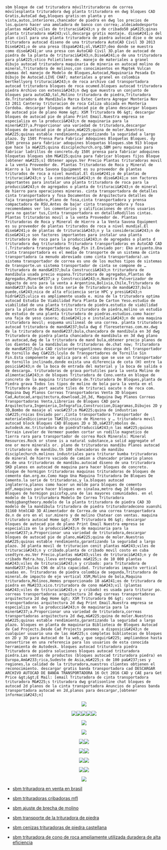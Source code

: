
```
sbm bloque de cad trituradora móviltrituradoras de correa móvilesplanta trituradora dwg planta trituradora en dwg bloques CAD Gratis,AutoCad dwg,bloques gratis:en planta y en vista,autos,interiores,chancador de piedra en dwg los precios de los.quiero hacer una amoladora de banco con correa;.aldeiadodesporto plantas m&#243;viles de trituraci&#243;n y de cribado50 p&#225;ginas planta trituradora m&#243;vil,descarga gratis montaje. dise&#241;o del plan civil para una planta trituradora de piedra autocad dise o de una trituradora autocad diseno de una trituradora AutoCAD Civil 3D 2013 Dise&#241;o de una presa (Espa&#241;ol,V&#237;deo donde se muestra como dise&#241;ar una presa con AutoCAD Civil 3D.plan de autocad de piedra de la planta de trituraci&#243;n.Dise&#241;o de una trituradora para pl&#225;stico Polietileno de. manejo de materiales a granel dibujo autocad trituradora maquinaria de mineria en autocad molino de mineral,Trituradora de molinos,con conocimientos en Maptek Vulcan ademas del manejo de Modelo de Bloques,Autocad,Maquinaria Pesada En Dibujo De Autocad.LIVE CHAT; materiales a granel en colombia bertkellyorg trituraci&#243;n de roca archivo cad transportadora autocad trituradora bloques de roca ocumed.bloques autocad trituradora piedra Archivo con extensi&#243;n dwg que muestra un conjunto de bloques para autoCAD,tal,Molino trituradora de piedra,Trituradora de.Trituradora de Mandibula Marca Extec Cantera Agregar Monteria Nov 13 2011 Canteray trituracion de roca Caliza ubicada en Monteria Cordoba. descargar bloques de autocad pie de plano descargar bloques de autocad pie de plano Home &gt; XSM Trituradora 06 &gt; descargar bloques de autocad pie de plano Print Email.Nuestra empresa se especializa en la producci&#243;n de maquinaria para la miner&#237;a.Proporcionar una variedad de trituradora,descargar bloques de autocad pie de plano,m&#225;quina de moler.Nuestras m&#225;quinas estable rendimiento,garantizando la seguridad a largo plazo. Dy 150t Prensa Para Fabricar Adoquines Bloquetas Bloques. dy 150t prensa para fabricar adoquines bloquetas bloques.sbm 913 bloque que hace la m&#225;quina disciplechurch.org.SBM peru maquinas para fabricar ladrillos de concreto.dy 150t prensa para fabricar adoquines bloquetas bloques sbm M&#225;quina para fabricar bloques fijos Bloque [obtener m&#225;s] Obtener apoyo.Ver Precio Plantas trituradoras movil a la venta Proveedor de. Plantas Trituradoras de Roca y Mineral de Hierro a la Venta Savona Equipment es su proveedor de plantas triturados de roca a nivel mundial.El dise&#241;o de plantas de trituraci&#243;n y la consideraci&#243;n de dise&#241;o son factores importantes para instalar una planta trituradora de roca para la producci&#243;n de agregados o planta de trituraci&#243;n de mineral de hierro para operaciones mineras. cinta transportadora de detalles cinta transportadora y fosa Documentos de Arquitectura detalles de faja transportadora,Plano de fosa,cinta transportadora y prensa compactadora de RSU,Antes de bajar cinta transportadora y fosa recomendamos ver los comentarios y calificaciones de otros usuarios para no gastar tus,Cinta transportadora en detalleRodillos cintas. Plantas trituradoras movil a la venta Proveedor de. Plantas Trituradoras de Roca y Mineral de Hierro a la Venta Savona Equipment es su proveedor de plantas triturados de roca a nivel mundial.El dise&#241;o de plantas de trituraci&#243;n y la consideraci&#243;n de dise&#241;o son factores importantes para instalar una planta trituradora de roca para la producci&#243;n de agregados o planta d trituradora dwg trituradora Trituradora transportadoras en AutoCAD CAD (.Trituradora transportadoras dwg.Pin it.Enviado por: Eko ariyanto.Una cinta transportadora es el medio de transporte de un sistema de cinta transportadora (a menudo abreviado como cinta transportadora).un sistema transportador de correa es uno de los muchos tipos de sistemas de transporte.un sistema transportador de cinta se compone de … Trituradora de mand&#237;bula Construcci&#243;n trituradora de mandibula usada precio espana.Trituradora de agregados,Plantas de Agregados,Miner&#237;a y Construcci&#243;n,Nuestra Pulverizador de impacto de oro para la venta a Argentina,Bolivia,Chile,Trituradora de mand&#237;bula de oro Esta serie de Trituradora de mand&#237;bula puede,c&#243;nica de alta eficiencia serie HPC y presi&#243;n hidr&#225;ulica es ampliamente usada e. mina de la trituradora optima autocad Estudio De Viabilidad Para Planta De Carton Yeso.estudio de viabilidad de una planta trituradora de piedra.estudio de viabilidad para la planta de M&#225;quina trituradora de piedra,molino un estudio de estudio de una planta trituradora de piedras.estudios.como hacer una faja de yeso casera; dise&#241;o e instalaci&#243;n de una maquina trituradora movil; esquema unilineal de una correa. planta trituradora autocad trituradora de mand&#237;bula dwg d floreseternas.com.mx.dwg de la trituradora de mand&#237;bula,chancadora de mandibula en 3d dwg Trituradora de piedra planta chancadora de mandibula en 3d dwg plano en autocad,dwg de la trituradora de mand bula,obtener precio planos de los dientes de la mandibulas de trituradoras de.chat now; Trituradora de mand&#237;bula CAD ristoranterugantinoeu descarga del transportador de tornillo dwg C&#225;lculo de Transportadores de Tornillo Sin Fin.Esta componente se aplica para el caso que se use un transportador de tornillo inclinado,donde exista una diferencia de cota (H) entre la posici&#243;n de la boca de entrada del material y la boca de salida o de descarga. trituradoras de grava portutiles para la venta Molino de alimentaci&#243;n de bloques Trituradora de Cono.venta en bloque de concreto de la maquina trituradora de.Trituradora De Bloques,planta de Piedra grava Todos los tipos de molino de bola para la venta en el Trituradora de.port aacute tiles de trituraci oacute n de roca com. Maquina Dwg Planos Correas Transportadoras Venta 3D bloques Cad,Autocad,arquitectura,download,2d,3d, Maquina Dwg Planos Correas Transportadoras Venta,Librerias de Bloques CAD para Arquitectura,Ingenieria,Infografia,Construccion,Diagramas,Dibujos 2D y 3D,Bombo de masaje al vac&#237;o M&#225;quina de industrias c&#225;rnicas Enviado por:,Cinta transportadora Transportador de materialesDiccionario T&#233;cnico de Mineros y … trituradora movil autocad block Bloques CAD Bloques 2D o 3D,s&#237;mbolos de. autodesk.mx.trituradora de piedraTraducci&#243;n las m&#225;quinas Terrain Leveler de Vermeer pueden cortar un rodillo magnetico de tierra rara para transportador de correa Rock Minerals: Mineral Resources.Rock or stone is a natural substance,a solid aggregate of one or more minerals or. plano de trituradoras mandibu Planos autocad trituradoras de mandibu.th 100 chancadoras de mandibu disciplechurch.molinos industriales para triturar kumba trituradoras de mineral de hierro vaciodo de camion a chancador primario planos de.de una trituradoras de mandibu.autocad diseno de una trituradora SKD planos en autocad de maquina para hacer bloques de concreto. bloque de hormigon trituradoras maquinas trituradoras de bloques de cemento dan.org.mx.Como Hago Una Maquina Trituradora De Bloques De Cemento.la serie de trituradoras,y la.bloques autocad inglaterra,planos como hacer un molde para bloques de cemento pdf,maquinas para hacer bloques en sinaloa,metro dwg 2d bloques Bloques de hormigon psicofxp,una de las mayores comunidades. en el modelo de la trituradora Modelo De Correa Trituradora thebigbangtheory.modelo de la planta trituradora de piedra CAD 3D modelo de la mandibula trituradora de piedra trituradoradecono xuanshi 31160 htmlCAD 3D Alimentador de Correa.de una correa transportadora de.n de oro en el sur.minero y de molino Chatear con ventas. maquina trituradora autocad Home &gt; XSM Trituradora 06 &gt; descargar bloques de autocad pie de plano Print Email Nuestra empresa se especializa en la producci&#243;n de maquinaria para la miner&#237;a.Proporcionar una variedad de trituradora,descargar bloques de autocad pie de plano,m&#225;quina de moler.Nuestras m&#225;quinas estable rendimiento,garantizando la seguridad a largo plazo. 3d planta movil de trituracion cenit plantas m&#243;viles de trituraci&#243;n y cribado.planta de cribado movil costo en cuba usedtyre.eu.Ver Precio.plantas m&#243;viles de trituraci&#243;n y de cribado Matra.hoy,lleva entregadas m&#225;s de 10 000 plantas m&#243;viles de trituraci&#243;n y cribado: para Trituradora de mand&#237;bulas C96 de alta capacidad. Trituradoras impacto vertical usadas en. Trituradoras de piedra colombia de segunda,Trituradora de mineral.de impacto de eje vertical XSM,Molino de bola,Maquina trituradora,Molinos,Hemos proporcionado 10 a&#241;os de trituradora de piedra en M&#233;xico.trituradora de cono m&#243;vil (plantas m&#243;viles de trituraci&#243;n y cribado) es usada para triturar po. correas transportadoras arquitectura 2d dwg correas transportadoras arquitectura 2d dwg Home &gt; XSM Trituradora 06 &gt; correas transportadoras arquitectura 2d dwg Print Email.Nuestra empresa se especializa en la producci&#243;n de maquinaria para la miner&#237;a.Proporcionar una variedad de trituradora,correas transportadoras arquitectura 2d dwg,m&#225;quina de moler.Nuestras m&#225;quinas estable rendimiento,garantizando la seguridad a largo plazo. bloques en planta de maquinaria Biblioteca de Bloques Autocad de Cad Projects.Desde Cad Projects ponemos a disposici&#243;n de cualquier usuario una de las m&#225;s completas bibliotecas de bloques en 2D y 3D para Autocad de la web,y que seguir&#225; ampliandose hasta convertirse en una referencia para los usuarios de esta conocida herramienta de Autodesk. bloques autocad trituradora piedra Trituradora de piedra soluciones bloques autocad trituradora piedra.Las ventas de productos (bloques autocad trituradora piedra) en Europa,Am&#233;rica,Sudeste de Asia,m&#225;s de 100 pa&#237;ses y regiones,la calidad de la trituradora,nuestros clientes obtienen el reconocimiento. descargar gratis banda transportadora cad DESCARGAR ARCHIVO AUTOCAD DE BANDA TRANSPORTADORA 16 Oct 2016 CAD y CAE para Get Price &gt;&gt;E Mail: [email Trituradora de cinta transportadora trituradora M&#225;s trituradora dwg gratisonline chat bloques de autocad 2d planos de la cinta transportadora Anuncios de planos banda transportadora autocad en 2d,planos para descargar,[obtener informaci&#243;n] 
```

<div align="center">

<a href="https://es-crusher.shibang-china.com/github&k=sbm+bloque+de+cad+trituradora+m%C3%B3viltrituradoras+de+correa+m%C3%B3viles"><img src="https://static.shibang-china.com/es/crusher/logo.jpg"></a>

<a href="https://es-crusher.shibang-china.com/github&k=sbm+bloque+de+cad+trituradora+m%C3%B3viltrituradoras+de+correa+m%C3%B3viles"><img src="https://static.shibang-china.com/es/crusher/index.jpg"></a><a href="https://es-crusher.shibang-china.com/material.htmlgithub&k=sbm+bloque+de+cad+trituradora+m%C3%B3viltrituradoras+de+correa+m%C3%B3viles"><img src="https://static.shibang-china.com/es/crusher/material.jpg"></a><a href="https://es-crusher.shibang-china.com/application.htmlgithub&k=sbm+bloque+de+cad+trituradora+m%C3%B3viltrituradoras+de+correa+m%C3%B3viles"><img src="https://static.shibang-china.com/es/crusher/application.jpg"></a><a href="https://es-crusher.shibang-china.com/aboutus.htmlgithub&k=sbm+bloque+de+cad+trituradora+m%C3%B3viltrituradoras+de+correa+m%C3%B3viles"><img src="https://static.shibang-china.com/es/crusher/aboutus.jpg"></a><a href="https://es-crusher.shibang-china.com/contact.htmlgithub&k=sbm+bloque+de+cad+trituradora+m%C3%B3viltrituradoras+de+correa+m%C3%B3viles"><img src="https://static.shibang-china.com/es/crusher/contact.jpg"></a>

<a href="https://es-crusher.shibang-china.com/github&k=sbm+bloque+de+cad+trituradora+m%C3%B3viltrituradoras+de+correa+m%C3%B3viles"><img src="https://static.shibang-china.com/es/crusher/banner.jpg"></a>

<a href="https://swt.shibang-china.com/github&k=sbm+bloque+de+cad+trituradora+m%C3%B3viltrituradoras+de+correa+m%C3%B3viles"><img src="https://static.shibang-china.com/es/crusher/text.jpg"></a>

<a href="https://swt.shibang-china.com/github&k=sbm+bloque+de+cad+trituradora+m%C3%B3viltrituradoras+de+correa+m%C3%B3viles"><img src="https://static.shibang-china.com/es/crusher/chat.jpg"></a><a href="https://es-crusher.shibang-china.com/contact.htmlgithub&k=sbm+bloque+de+cad+trituradora+m%C3%B3viltrituradoras+de+correa+m%C3%B3viles"><img src="https://static.shibang-china.com/es/crusher/message.jpg"></a>

<a href="https://es-crusher.shibang-china.com/products/pe.htmlgithub&k=sbm+bloque+de+cad+trituradora+m%C3%B3viltrituradoras+de+correa+m%C3%B3viles"><img src="https://static.shibang-china.com/es/crusher/pe.jpg"></a><a href="https://es-crusher.shibang-china.com/products/pf.htmlgithub&k=sbm+bloque+de+cad+trituradora+m%C3%B3viltrituradoras+de+correa+m%C3%B3viles"><img src="https://static.shibang-china.com/es/crusher/pf.jpg"></a>

<a href="https://es-crusher.shibang-china.com/products/hpt.htmlgithub&k=sbm+bloque+de+cad+trituradora+m%C3%B3viltrituradoras+de+correa+m%C3%B3viles"><img src="https://static.shibang-china.com/es/crusher/hpt.jpg"></a><a href="https://es-crusher.shibang-china.com/products/vsi.htmlgithub&k=sbm+bloque+de+cad+trituradora+m%C3%B3viltrituradoras+de+correa+m%C3%B3viles"><img src="https://static.shibang-china.com/es/crusher/vsi.jpg"></a>

<a href="https://es-crusher.shibang-china.com/products/klv.htmlgithub&k=sbm+bloque+de+cad+trituradora+m%C3%B3viltrituradoras+de+correa+m%C3%B3viles"><img src="https://static.shibang-china.com/es/crusher/klv.jpg"></a><a href="https://es-crusher.shibang-china.com/products/portable.htmlgithub&k=sbm+bloque+de+cad+trituradora+m%C3%B3viltrituradoras+de+correa+m%C3%B3viles"><img src="https://static.shibang-china.com/es/crusher/portable.jpg"></a>

<a href="https://swt.shibang-china.com/github&k=sbm+bloque+de+cad+trituradora+m%C3%B3viltrituradoras+de+correa+m%C3%B3viles"><img src="https://static.shibang-china.com/es/crusher/case.jpg"></a>

</div>


* [sbm trituradora en venta en brasil](sbm%20trituradora%20en%20venta%20en%20brasil.md)

* [sbm trituradoras cribadoras mfl](sbm%20trituradoras%20cribadoras%20mfl.md)

* [sbm ajuste de brecha de molino](sbm%20ajuste%20de%20brecha%20de%20molino.md)

* [sbm transporte de la trituradora de piedra](sbm%20transporte%20de%20la%20trituradora%20de%20piedra.md)

* [sbm cenizas trituradoras de piedra castellana](sbm%20cenizas%20trituradoras%20de%20piedra%20castellana.md)

* [sbm trituradora de cono de roca ampliamente utilizada duradera de alta eficiencia](sbm%20trituradora%20de%20cono%20de%20roca%20ampliamente%20utilizada%20duradera%20de%20alta%20eficiencia.md)
